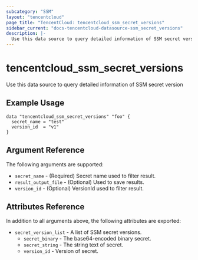 ```yaml
---
subcategory: "SSM"
layout: "tencentcloud"
page_title: "TencentCloud: tencentcloud_ssm_secret_versions"
sidebar_current: "docs-tencentcloud-datasource-ssm_secret_versions"
description: |-
  Use this data source to query detailed information of SSM secret version
---
```


# tencentcloud_ssm_secret_versions

Use this data source to query detailed information of SSM secret version

## Example Usage

```hcl
data "tencentcloud_ssm_secret_versions" "foo" {
  secret_name = "test"
  version_id  = "v1"
}
```

## Argument Reference

The following arguments are supported:

* `secret_name` - (Required) Secret name used to filter result.
* `result_output_file` - (Optional) Used to save results.
* `version_id` - (Optional) VersionId used to filter result.

## Attributes Reference

In addition to all arguments above, the following attributes are exported:

* `secret_version_list` - A list of SSM secret versions.
  * `secret_binary` - The base64-encoded binary secret.
  * `secret_string` - The string text of secret.
  * `version_id` - Version of secret.


